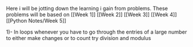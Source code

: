 Here i will be jotting down the learning i gain from problems. These problems will be based on [[Week 1]] [[Week 2]] [[Week 3]] [[Week 4]] [[Python Notes/Week 5]]

1)- In loops whenever you have to go through the entries of a large number to either make changes or to count try division and modulus 


